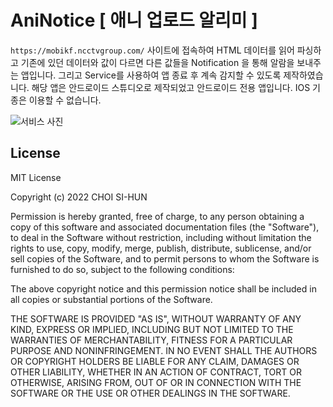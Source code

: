 # AniNotice [ 애니 업로드 알리미 ]
`https://mobikf.ncctvgroup.com/` 사이트에 접속하여 HTML 데이터를 읽어 파싱하고 기존에 있던 데이터와 값이 다르면 다른 값들을 Notification 을 통해 알람을 보내주는 앱입니다. 그리고 Service를 사용하여 앱 종료 후 계속 감지할 수 있도록 제작하였습니다. 해당 앱은 안드로이드 스튜디오로 제작되었고 안드로이드 전용 앱입니다. IOS 기종은 이용할 수 없습니다.
<br />

![서비스 사진](https://i.imgur.com/vRK75zx.jpg)


## License
MIT License

Copyright (c) 2022 CHOI SI-HUN

Permission is hereby granted, free of charge, to any person obtaining a copy
of this software and associated documentation files (the "Software"), to deal
in the Software without restriction, including without limitation the rights
to use, copy, modify, merge, publish, distribute, sublicense, and/or sell
copies of the Software, and to permit persons to whom the Software is
furnished to do so, subject to the following conditions:

The above copyright notice and this permission notice shall be included in all
copies or substantial portions of the Software.

THE SOFTWARE IS PROVIDED "AS IS", WITHOUT WARRANTY OF ANY KIND, EXPRESS OR
IMPLIED, INCLUDING BUT NOT LIMITED TO THE WARRANTIES OF MERCHANTABILITY,
FITNESS FOR A PARTICULAR PURPOSE AND NONINFRINGEMENT. IN NO EVENT SHALL THE
AUTHORS OR COPYRIGHT HOLDERS BE LIABLE FOR ANY CLAIM, DAMAGES OR OTHER
LIABILITY, WHETHER IN AN ACTION OF CONTRACT, TORT OR OTHERWISE, ARISING FROM,
OUT OF OR IN CONNECTION WITH THE SOFTWARE OR THE USE OR OTHER DEALINGS IN THE
SOFTWARE.
